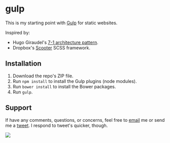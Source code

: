 # gulp
This is my starting point with [Gulp](http://gulpjs.com/) for static websites.  

Inspired by:
- Hugo Giraudel's [7-1 architecture pattern](http://sass-guidelin.es/#the-7-1-pattern).
- Dropbox's [Scooter](https://github.com/dropbox/scooter) SCSS framework.

## Installation
1. Download the repo's ZIP file.
2. Run `npm install` to install the Gulp plugins (node modules).
3. Run `bower install` to install the Bower packages.
4. Run `gulp`.

## Support
If have any comments, questions, or concerns, feel free to [email](mailto:hi@mtk.me) me or send me a [tweet](http://twitter.com/_mkos).  I respond to tweet's quicker, though.

![](https://s3.amazonaws.com/f.cl.ly/items/231Y0I0K3j363s181L00/styles.png)
